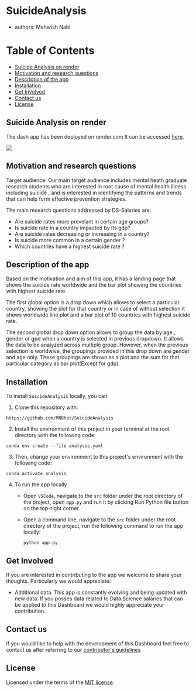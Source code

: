 # SuicideAnalysis

-   authors: Mehwish Nabi

# Table of Contents

-   [Suicide Analysis on render](#SuicideAnalysisonrender)
-   [Motivation and research questions](#Motivation-and-research-questions)
-   [Description of the app](#Description-of-the-app)
-   [Installation](#Installation)
-   [Get Involved](#Get-Involved)
-   [Contact us](#Contact-us)
-   [License](#license)

## Suicide Analysis on render 

The dash app has been deployed on render.com It can be accessed [here](https://suicideanalysis.onrender.com/).

![](img/demo.gif)

## Motivation and research questions

Target audience: Our main target audience includes mental heath graduate research students who are interested in root cause of mental health illness including suicide , and is interested in identifying the patterns and trends that can help form effective prevention strategies.

The main research questions addressed by DS-Salaries are:

- Are suicide rates more prevelant in certain age groups? 
- Is suicide rate in a country impacted by its gdp?
- Are suicide rates decreasing or increasing in a country?
- Is suicide  more common in a certain gender ? 
- Which countries have a highest suicide rate ?

## Description of the app

Based on the motivation and aim of this app, it has a landing page that shows the suicide rate worldwide and the bar plot showing the countries with highest suicide rate. 

The first global option is a drop down which allows to select a particular country, showing the plot for that country  or in case of without selection it shows worldwide line plot  and a bar plot of 10 countries with highest suicide rate.
 
The second global drop down option allows to group the data by age , gender or gpd when a country is selected in previous dropdown. It allows the data to be analyzed across multiple group. However, when the previous selection is worldwive, the groupings provided in this drop down are gender and age only.  These groupings are shown as a plot and the sum for that particular category as bar plot(Except for gdp).

## Installation

To install `SuicideAnalysis` locally, you can:

1. Clone this repository with:

```
https://github.com/MNBhat/SuicideAnalysis
```

2. Install the environment of this project in your terminal at the root directory with the following code:

```
conda env create --file analysis.yaml
```

3. Then, change your environment to this project's environment with the following code:

```
conda activate analysis

```
4.  To run the app locally 

    - Open `VSCode`, navigate to the `src` folder under the root directory of the project, open `app.py` and run it by clicking Run Python file button on the top-right corner.

    - Open a command line, navigate to the `src` folder under the root directory of the project, run the following command to run the app locally:

        ```
        python app.py
        ```

## Get Involved

If you are interested in contributing to the app we welcome to share your thoughts. Particularly we would appreciate:

-   Additional data. This app is constantly evolving and being updated with new data. If you posses data related to Data Science salaries that can be applied to this Dashboard we would highly appreciate your contribution.

## Contact us

If you would like to help with the development of this Dashboard feel free to contact us after referring to our [contributor's guidelines](CONTRIBUTING.md)

## License

Licensed under the terms of the [MIT license](LICENSE).


```python

```
